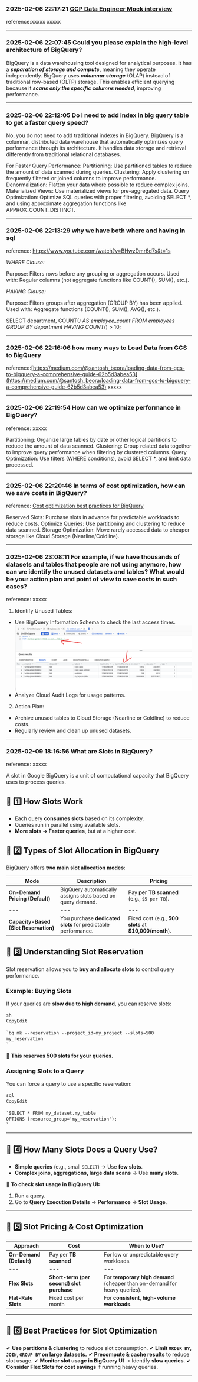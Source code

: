 
### 2025-02-06 22:17:21 [GCP Data Engineer Mock interview](https://www.youtube.com/watch?v=qZwffdeu1sY)
reference:xxxxx
xxxxx
_______________________________________________________________
### 2025-02-06 22:07:45 Could you please explain the high-level architecture of BigQuery?
BigQuery is a data warehousing tool designed for analytical purposes. It has a ***separation of storage and compute***, meaning they operate independently. BigQuery uses ***columnar storage*** (OLAP) instead of traditional row-based (OLTP) storage. This enables efficient querying because it ***scans only the specific columns needed***, improving performance.
_______________________________________________________________
### 2025-02-06 22:12:05 Do i need to add index in big query table to get a faster query speed?
No, you do not need to add traditional indexes in BigQuery. BigQuery is a columnar, distributed data warehouse that automatically optimizes query performance through its architecture. It handles data storage and retrieval differently from traditional relational databases.

For Faster Query Performance:
Partitioning: Use partitioned tables to reduce the amount of data scanned during queries.
Clustering: Apply clustering on frequently filtered or joined columns to improve performance.
Denormalization: Flatten your data where possible to reduce complex joins.
Materialized Views: Use materialized views for pre-aggregated data.
Query Optimization: Optimize SQL queries with proper filtering, avoiding SELECT *, and using approximate aggregation functions like APPROX_COUNT_DISTINCT.
_______________________________________________________________
### 2025-02-06 22:13:29 why we have both where and having in sql
reference: https://www.youtube.com/watch?v=BHwzDmr6d7s&t=1s

*WHERE Clause:*

Purpose: Filters rows before any grouping or aggregation occurs.
Used with: Regular columns (not aggregate functions like COUNT(), SUM(), etc.).

*HAVING Clause:*

Purpose: Filters groups after aggregation (GROUP BY) has been applied.
Used with: Aggregate functions (COUNT(), SUM(), AVG(), etc.).

SELECT department, COUNT(*) AS employee_count
FROM employees
GROUP BY department
HAVING COUNT(*) > 10;
_______________________________________________________________
### 2025-02-06 22:16:06 how many ways to Load Data from GCS to BigQuery
reference:[https://medium.com/@santosh_beora/loading-data-from-gcs-to-bigquery-a-comprehensive-guide-62b5d3abea53](https://medium.com/@santosh_beora/loading-data-from-gcs-to-bigquery-a-comprehensive-guide-62b5d3abea53)
xxxxx
_______________________________________________________________
### 2025-02-06 22:19:54 How can we optimize performance in BigQuery?
reference: xxxxx

Partitioning: Organize large tables by date or other logical partitions to reduce the amount of data scanned.
Clustering: Group related data together to improve query performance when filtering by clustered columns.
Query Optimization: Use filters (WHERE conditions), avoid SELECT *, and limit data processed.
_______________________________________________________________
### 2025-02-06 22:20:46 In terms of cost optimization, how can we save costs in BigQuery?
reference: [Cost optimization best practices for BigQuery](https://www.youtube.com/watch?v=cZgTavxWO2k)

Reserved Slots: Purchase slots in advance for predictable workloads to reduce costs.
Optimize Queries: Use partitioning and clustering to reduce data scanned.
Storage Optimization: Move rarely accessed data to cheaper storage like Cloud Storage (Nearline/Coldline).
_______________________________________________________________
### 2025-02-06 23:08:11 For example, if we have thousands of datasets and tables that people are not using anymore, how can we identify the unused datasets and tables? What would be your action plan and point of view to save costs in such cases?
reference: xxxxx

1. Identify Unused Tables:
- Use BigQuery Information Schema to check the last access times.
![alt text](image-1.png)
- Analyze Cloud Audit Logs for usage patterns.
2. Action Plan:
- Archive unused tables to Cloud Storage (Nearline or Coldline) to reduce costs.
- Regularly review and clean up unused datasets.
_______________________________________________________________
### 2025-02-09 18:16:56 What are Slots in BigQuery?
reference: xxxxx

A slot in Google BigQuery is a unit of computational capacity that BigQuery uses to process queries.

**🔹 1️⃣ How Slots Work**
-------------------------

-   Each query **consumes slots** based on its complexity.
-   Queries run in parallel using available slots.
-   **More slots → Faster queries**, but at a higher cost.

**🔹 2️⃣ Types of Slot Allocation in BigQuery**
-----------------------------------------------

BigQuery offers **two main slot allocation modes**:

| Mode | Description | Pricing |
| --- |  --- |  --- |
| **On-Demand Pricing (Default)** | BigQuery automatically assigns slots based on query demand. | Pay **per TB scanned** (e.g., `$5 per TB`). |
| --- |  --- |  --- |
| **Capacity-Based (Slot Reservation)** | You purchase **dedicated slots** for predictable performance. | Fixed cost (e.g., **500 slots** at **$10,000/month**). |

**🔹 3️⃣ Understanding Slot Reservation**
-----------------------------------------

Slot reservation allows you to **buy and allocate slots** to control query performance.

### **Example: Buying Slots**

If your queries are **slow due to high demand**, you can reserve slots:

```
sh
CopyEdit

`bq mk --reservation --project_id=my_project --slots=500 my_reservation
`

```

📌 **This reserves 500 slots for your queries.**

### **Assigning Slots to a Query**

You can force a query to use a specific reservation:

```
sql
CopyEdit

`SELECT * FROM my_dataset.my_table
OPTIONS (resource_group='my_reservation');
`

```

* * * *

**🔹 4️⃣ How Many Slots Does a Query Use?**
-------------------------------------------

-   **Simple queries** (e.g., small `SELECT`) → Use **few slots**.
-   **Complex joins, aggregations, large data scans** → Use **many slots**.

📌 **To check slot usage in BigQuery UI:**

1.  Run a query.
2.  Go to **Query Execution Details** → **Performance** → **Slot Usage**.

* * * *

**🔹 5️⃣ Slot Pricing & Cost Optimization**
-------------------------------------------

| Approach | Cost | When to Use? |
| --- |  --- |  --- |
| **On-Demand (Default)** | Pay per **TB scanned** | For low or unpredictable query workloads. |
| --- |  --- |  --- |
| **Flex Slots** | **Short-term (per second) slot purchase** | For **temporary high demand** (cheaper than on-demand for heavy queries). |
| **Flat-Rate Slots** | Fixed cost per month | For **consistent, high-volume workloads**. |

* * * *

**🔹 6️⃣ Best Practices for Slot Optimization**
-----------------------------------------------

✔ **Use partitions & clustering** to reduce slot consumption.
✔ **Limit `ORDER BY`, `JOIN`, `GROUP BY` on large datasets.**
✔ **Precompute & cache results** to reduce slot usage.
✔ **Monitor slot usage in BigQuery UI** → Identify **slow queries**.
✔ **Consider Flex Slots for cost savings** if running heavy queries.
_______________________________________________________________